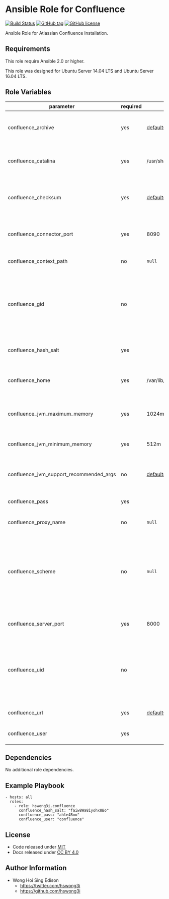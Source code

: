 Ansible Role for Confluence
===========================

[![Build Status](https://travis-ci.org/pantarei/ansible-role-confluence.svg?branch=master)](https://travis-ci.org/pantarei/ansible-role-confluence)
[![GitHub tag](https://img.shields.io/github/tag/pantarei/ansible-role-confluence.svg)](https://github.com/pantarei/ansible-role-confluence)
[![GitHub license](https://img.shields.io/github/license/pantarei/ansible-role-confluence.svg)](https://github.com/pantarei/ansible-role-confluence/blob/master/LICENSE)

Ansible Role for Atlassian Confluence Installation.

Requirements
------------

This role require Ansible 2.0 or higher.

This role was designed for Ubuntu Server 14.04 LTS and Ubuntu Server 16.04 LTS.

Role Variables
--------------

<table>
<colgroup>
<col width="20%" />
<col width="20%" />
<col width="20%" />
<col width="20%" />
<col width="20%" />
</colgroup>
<thead>
<tr class="header">
<th>parameter</th>
<th>required</th>
<th>default</th>
<th>choices</th>
<th>comments</th>
</tr>
</thead>
<tbody>
<tr class="odd">
<td>confluence_archive</td>
<td>yes</td>
<td><a href="https://github.com/pantarei/ansible-role-confluence/blob/master/defaults/main.yml">defaults/main.yml</a></td>
<td></td>
<td>Download archive filename for cache during (re)install.</td>
</tr>
<tr class="even">
<td>confluence_catalina</td>
<td>yes</td>
<td>/usr/share/confluence</td>
<td></td>
<td>Location for the Confluence installation directory.</td>
</tr>
<tr class="odd">
<td>confluence_checksum</td>
<td>yes</td>
<td><a href="https://github.com/pantarei/ansible-role-confluence/blob/master/defaults/main.yml">defaults/main.yml</a></td>
<td></td>
<td>Download archive sha256 checksum for cache during (re)install.</td>
</tr>
<tr class="even">
<td>confluence_connector_port</td>
<td>yes</td>
<td>8090</td>
<td></td>
<td>Confluence Apache Tomcat connector port.</td>
</tr>
<tr class="odd">
<td>confluence_context_path</td>
<td>no</td>
<td><code>null</code></td>
<td></td>
<td>Pass value as <code>path</code> to <a href="https://github.com/pantarei/ansible-role-confluence/blob/master/templates/usr/share/confluence/conf/server.xml.j2">template</a>.</td>
</tr>
<tr class="even">
<td>confluence_gid</td>
<td>no</td>
<td></td>
<td></td>
<td>Specifying the GID for shared storage. NOTE: This value should only be set once before deploying and then never changed.</td>
</tr>
<tr class="odd">
<td>confluence_hash_salt</td>
<td>yes</td>
<td></td>
<td></td>
<td>Specific password hash salt for sha512.</td>
</tr>
<tr class="even">
<td>confluence_home</td>
<td>yes</td>
<td>/var/lib/confluence</td>
<td></td>
<td>Location for the Confluence home directory.</td>
</tr>
<tr class="odd">
<td>confluence_jvm_maximum_memory</td>
<td>yes</td>
<td>1024m</td>
<td></td>
<td>Confluence JVM maximum memory usage.</td>
</tr>
<tr class="even">
<td>confluence_jvm_minimum_memory</td>
<td>yes</td>
<td>512m</td>
<td></td>
<td>Confluence JVM minimum memory usage.</td>
</tr>
<tr class="odd">
<td>confluence_jvm_support_recommended_args</td>
<td>no</td>
<td><a href="https://github.com/pantarei/ansible-role-confluence/blob/master/defaults/main.yml">defaults/main.yml</a></td>
<td></td>
<td>Atlassian Support recommended JVM arguments.</td>
</tr>
<tr class="even">
<td>confluence_pass</td>
<td>yes</td>
<td></td>
<td></td>
<td>Password for Confluence system user.</td>
</tr>
<tr class="odd">
<td>confluence_proxy_name</td>
<td>no</td>
<td><code>null</code></td>
<td></td>
<td>Pass value as <code>proxyName</code> to <a href="https://github.com/pantarei/ansible-role-confluence/blob/master/templates/usr/share/confluence/conf/server.xml.j2">template</a>.</td>
</tr>
<tr class="even">
<td>confluence_scheme</td>
<td>no</td>
<td><code>null</code></td>
<td><ul>
<li><code>null</code></li>
<li>http</li>
<li>https</li>
</ul></td>
<td>Install Confluence in standalone mode if <code>null</code>, or integrating with Apache using HTTP if <code>http</code>, or integrating with Apache using HTTPS if <code>https</code>.</td>
</tr>
<tr class="odd">
<td>confluence_server_port</td>
<td>yes</td>
<td>8000</td>
<td></td>
<td>Confluence Apache Tomcat server port.</td>
</tr>
<tr class="even">
<td>confluence_uid</td>
<td>no</td>
<td></td>
<td></td>
<td>Specifying the UID for shared storage. NOTE: This value should only be set once before deploying and then never changed.</td>
</tr>
<tr class="odd">
<td>confluence_url</td>
<td>yes</td>
<td><a href="https://github.com/pantarei/ansible-role-confluence/blob/master/defaults/main.yml">defaults/main.yml</a></td>
<td></td>
<td>URL for download archive.</td>
</tr>
<tr class="even">
<td>confluence_user</td>
<td>yes</td>
<td></td>
<td></td>
<td>Username for Confluence system user.</td>
</tr>
</tbody>
</table>

Dependencies
------------

No additional role dependencies.

Example Playbook
----------------

    - hosts: all
      roles:
        - role: hswong3i.confluence
          confluence_hash_salt: "faiw8Wa8iyohx8Bo"
          confluence_pass: "ahle4Boo"
          confluence_user: "confluence"

License
-------

-   Code released under [MIT](https://github.com/pantarei/ansible-role-confluence/blob/master/LICENSE)
-   Docs released under [CC BY 4.0](http://creativecommons.org/licenses/by/4.0/)

Author Information
------------------

-   Wong Hoi Sing Edison
    -   <a href="https://twitter.com/hswong3i" class="uri" class="uri">https://twitter.com/hswong3i</a>
    -   <a href="https://github.com/hswong3i" class="uri" class="uri">https://github.com/hswong3i</a>

